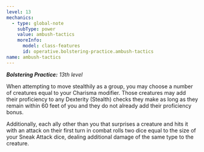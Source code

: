 ```yaml
---
level: 13
mechanics:
  - type: global-note
    subType: power
    value: ambush-tactics
    moreInfo:
      model: class-features
      id: operative.bolstering-practice.ambush-tactics
name: ambush-tactics
---
```

_**Bolstering Practice:** 13th level_
When attempting to move stealthily as a group, you may choose a number of creatures equal to your Charisma modifier. Those creatures may add their proficiency to any Dexterity (Stealth) checks they make as long as they remain within 60 feet of you and they do not already add their proficiency bonus.
Additionally, each ally other than you that surprises a creature and hits it with an attack on their first turn in combat rolls two dice equal to the size of your Sneak Attack dice, dealing additional damage of the same type to the creature. 